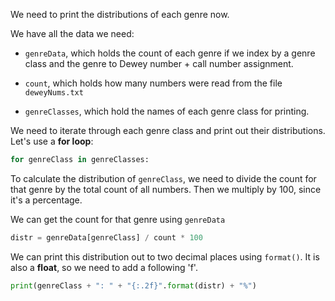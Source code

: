 <!--title={Print Our Distributions}-->
<!--badges={Python:23}-->
<!--concepts={For Loops.md,String Formatting.md}-->

We need to print the distributions of each genre now.

We have all the data we need:

* `genreData`, which holds the count of each genre if we index by a genre class and the genre to Dewey number + call number assignment.

* `count`, which holds how many numbers were read from the file `deweyNums.txt`

* `genreClasses`, which hold the names of each genre class for printing.

We need to iterate through each genre class and print out their distributions. Let's use a **for loop**:

```python
for genreClass in genreClasses:
```

To calculate the distribution of `genreClass`, we need to divide the count for that genre by the total count of all numbers. Then we multiply by 100, since it's a percentage.

We can get the count for that genre using `genreData`

```python
distr = genreData[genreClass] / count * 100
```

We can print this distribution out to two decimal places using `format()`. It is also a **float**, so we need to add a following 'f'.

```python
print(genreClass + ": " + "{:.2f}".format(distr) + "%")
```

